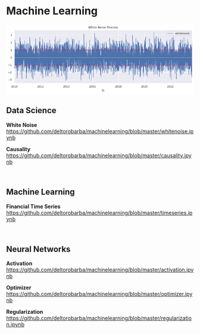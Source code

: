 # Machine Learning

<img src="https://raw.githubusercontent.com/deltorobarba/repo/master/whitenoise.png" alt="White Noise">

## Data Science

<b>White Noise</b><br>
https://github.com/deltorobarba/machinelearning/blob/master/whitenoise.ipynb

<b>Causality</b><br>
https://github.com/deltorobarba/machinelearning/blob/master/causality.ipynb

<br>

## Machine Learning

<b>Financial Time Series</b><br>
https://github.com/deltorobarba/machinelearning/blob/master/timeseries.ipynb

<br>

## Neural Networks

<b>Activation</b><br>
https://github.com/deltorobarba/machinelearning/blob/master/activation.ipynb

<b>Optimizer</b><br>
https://github.com/deltorobarba/machinelearning/blob/master/optimizer.ipynb

<b>Regularization</b><br>
https://github.com/deltorobarba/machinelearning/blob/master/regularization.ipynb
